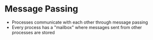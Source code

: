 # Message Passing

* Processes communicate with each other through message passing
* Every process has a "mailbox" where messages sent from other processes are stored

